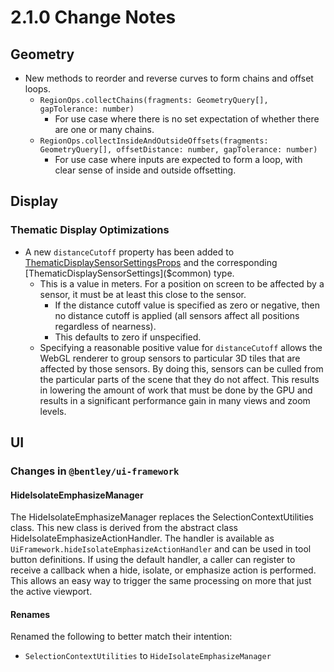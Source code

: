 # 2.1.0 Change Notes

## Geometry

* New methods to reorder and reverse curves to form chains and offset loops.
  * `RegionOps.collectChains(fragments: GeometryQuery[], gapTolerance: number)`
    * For use case where there is no set expectation of whether there are one or many chains.
  * `RegionOps.collectInsideAndOutsideOffsets(fragments: GeometryQuery[], offsetDistance: number, gapTolerance: number)`
    * For use case where inputs are expected to form a loop, with clear sense of inside and outside offsetting.

## Display

### Thematic Display Optimizations

* A new `distanceCutoff` property has been added to [ThematicDisplaySensorSettingsProps]($common) and the corresponding [ThematicDisplaySensorSettings]($common) type.
  * This is a value in meters. For a position on screen to be affected by a sensor, it must be at least this close to the sensor.
    * If the distance cutoff value is specified as zero or negative, then no distance cutoff is applied (all sensors affect all positions regardless of nearness).
    * This defaults to zero if unspecified.
  * Specifying a reasonable positive value for `distanceCutoff` allows the WebGL renderer to group sensors to particular 3D tiles that are affected by those sensors. By doing this, sensors can be culled from the particular parts of the scene that they do not affect. This results in lowering the amount of work that must be done by the GPU and results in a significant performance gain in many views and zoom levels.

## UI

### Changes in `@bentley/ui-framework`

#### HideIsolateEmphasizeManager

The HideIsolateEmphasizeManager replaces the SelectionContextUtilities class. This new class is derived from the abstract class HideIsolateEmphasizeActionHandler.  The handler is available as `UiFramework.hideIsolateEmphasizeActionHandler` and can be used in tool button definitions. If using the default handler, a caller can register to receive a callback when a hide, isolate, or emphasize action is performed.
This allows an easy way to trigger the same processing on more that just the active viewport.

#### Renames

Renamed the following to better match their intention:

* `SelectionContextUtilities` to `HideIsolateEmphasizeManager`
